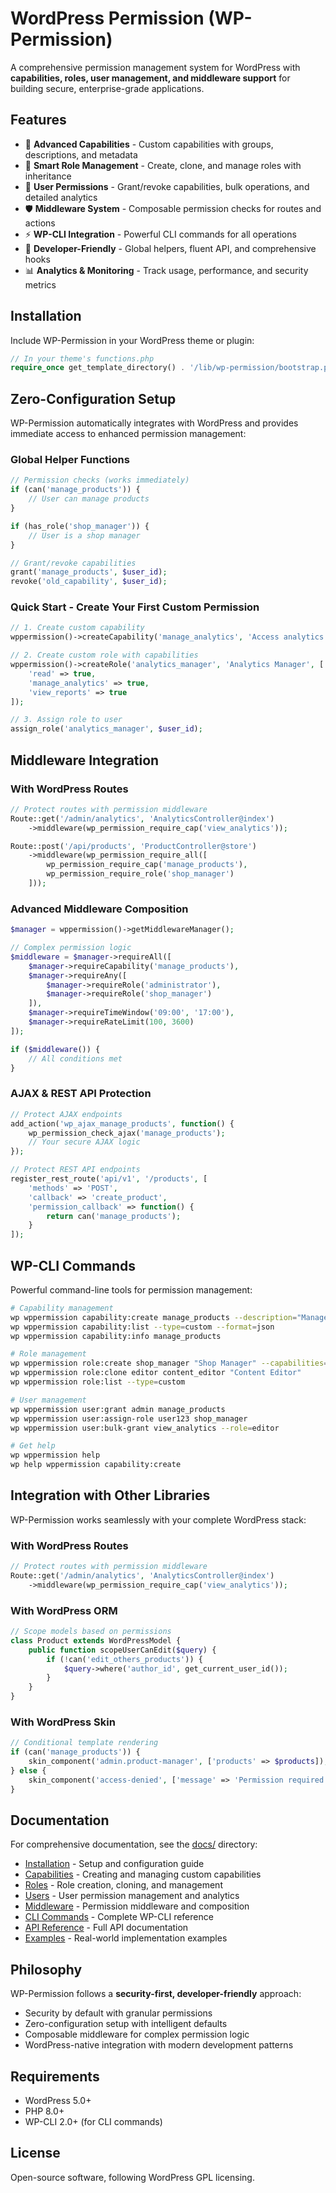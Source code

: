 # WordPress Permission (WP-Permission)

A comprehensive permission management system for WordPress with **capabilities, roles, user management, and middleware support** for building secure, enterprise-grade applications.

## Features

- 🔐 **Advanced Capabilities** - Custom capabilities with groups, descriptions, and metadata
- 👥 **Smart Role Management** - Create, clone, and manage roles with inheritance
- 🎯 **User Permissions** - Grant/revoke capabilities, bulk operations, and detailed analytics
- 🛡️ **Middleware System** - Composable permission checks for routes and actions
- ⚡ **WP-CLI Integration** - Powerful CLI commands for all operations
- 🚀 **Developer-Friendly** - Global helpers, fluent API, and comprehensive hooks
- 📊 **Analytics & Monitoring** - Track usage, performance, and security metrics

## Installation

Include WP-Permission in your WordPress theme or plugin:

```php
// In your theme's functions.php
require_once get_template_directory() . '/lib/wp-permission/bootstrap.php';
```

## Zero-Configuration Setup

WP-Permission automatically integrates with WordPress and provides immediate access to enhanced permission management:

### Global Helper Functions
```php
// Permission checks (works immediately)
if (can('manage_products')) {
    // User can manage products
}

if (has_role('shop_manager')) {
    // User is a shop manager  
}

// Grant/revoke capabilities
grant('manage_products', $user_id);
revoke('old_capability', $user_id);
```

### Quick Start - Create Your First Custom Permission
```php
// 1. Create custom capability
wppermission()->createCapability('manage_analytics', 'Access analytics dashboard', 'analytics');

// 2. Create custom role with capabilities
wppermission()->createRole('analytics_manager', 'Analytics Manager', [
    'read' => true,
    'manage_analytics' => true,
    'view_reports' => true
]);

// 3. Assign role to user
assign_role('analytics_manager', $user_id);
```

## Middleware Integration

### With WordPress Routes
```php
// Protect routes with permission middleware
Route::get('/admin/analytics', 'AnalyticsController@index')
    ->middleware(wp_permission_require_cap('view_analytics'));

Route::post('/api/products', 'ProductController@store')
    ->middleware(wp_permission_require_all([
        wp_permission_require_cap('manage_products'),
        wp_permission_require_role('shop_manager')
    ]));
```

### Advanced Middleware Composition
```php
$manager = wppermission()->getMiddlewareManager();

// Complex permission logic
$middleware = $manager->requireAll([
    $manager->requireCapability('manage_products'),
    $manager->requireAny([
        $manager->requireRole('administrator'),
        $manager->requireRole('shop_manager')
    ]),
    $manager->requireTimeWindow('09:00', '17:00'),
    $manager->requireRateLimit(100, 3600)
]);

if ($middleware()) {
    // All conditions met
}
```

### AJAX & REST API Protection
```php
// Protect AJAX endpoints
add_action('wp_ajax_manage_products', function() {
    wp_permission_check_ajax('manage_products');
    // Your secure AJAX logic
});

// Protect REST API endpoints
register_rest_route('api/v1', '/products', [
    'methods' => 'POST',
    'callback' => 'create_product',
    'permission_callback' => function() {
        return can('manage_products');
    }
]);
```

## WP-CLI Commands

Powerful command-line tools for permission management:

```bash
# Capability management
wp wppermission capability:create manage_products --description="Manage product catalog"
wp wppermission capability:list --type=custom --format=json
wp wppermission capability:info manage_products

# Role management  
wp wppermission role:create shop_manager "Shop Manager" --capabilities="edit_posts,manage_products"
wp wppermission role:clone editor content_editor "Content Editor"
wp wppermission role:list --type=custom

# User management
wp wppermission user:grant admin manage_products
wp wppermission user:assign-role user123 shop_manager
wp wppermission user:bulk-grant view_analytics --role=editor

# Get help
wp wppermission help
wp help wppermission capability:create
```

## Integration with Other Libraries

WP-Permission works seamlessly with your complete WordPress stack:

### With WordPress Routes
```php
// Protect routes with permission middleware
Route::get('/admin/analytics', 'AnalyticsController@index')
    ->middleware(wp_permission_require_cap('view_analytics'));
```

### With WordPress ORM
```php
// Scope models based on permissions
class Product extends WordPressModel {
    public function scopeUserCanEdit($query) {
        if (!can('edit_others_products')) {
            $query->where('author_id', get_current_user_id());
        }
    }
}
```

### With WordPress Skin
```php
// Conditional template rendering
if (can('manage_products')) {
    skin_component('admin.product-manager', ['products' => $products]);
} else {
    skin_component('access-denied', ['message' => 'Permission required']);
}
```

## Documentation

For comprehensive documentation, see the [docs/](docs/) directory:

- [Installation](docs/installation.md) - Setup and configuration guide
- [Capabilities](docs/capabilities.md) - Creating and managing custom capabilities
- [Roles](docs/roles.md) - Role creation, cloning, and management
- [Users](docs/users.md) - User permission management and analytics
- [Middleware](docs/middleware.md) - Permission middleware and composition
- [CLI Commands](docs/cli.md) - Complete WP-CLI reference
- [API Reference](docs/api.md) - Full API documentation
- [Examples](docs/examples.md) - Real-world implementation examples

## Philosophy

WP-Permission follows a **security-first, developer-friendly** approach:
- Security by default with granular permissions
- Zero-configuration setup with intelligent defaults
- Composable middleware for complex permission logic
- WordPress-native integration with modern development patterns

## Requirements

- WordPress 5.0+
- PHP 8.0+
- WP-CLI 2.0+ (for CLI commands)

## License

Open-source software, following WordPress GPL licensing.